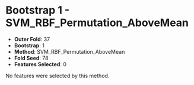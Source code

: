# Bootstrap 1 - SVM_RBF_Permutation_AboveMean

- **Outer Fold**: 37
- **Bootstrap**: 1
- **Method**: SVM_RBF_Permutation_AboveMean
- **Fold Seed**: 78
- **Features Selected**: 0

No features were selected by this method.
